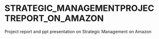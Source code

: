 # STRATEGIC_MANAGEMENTPROJECTREPORT_ON_AMAZON
Project report and ppt presentation on Strategic Management on Amazon
